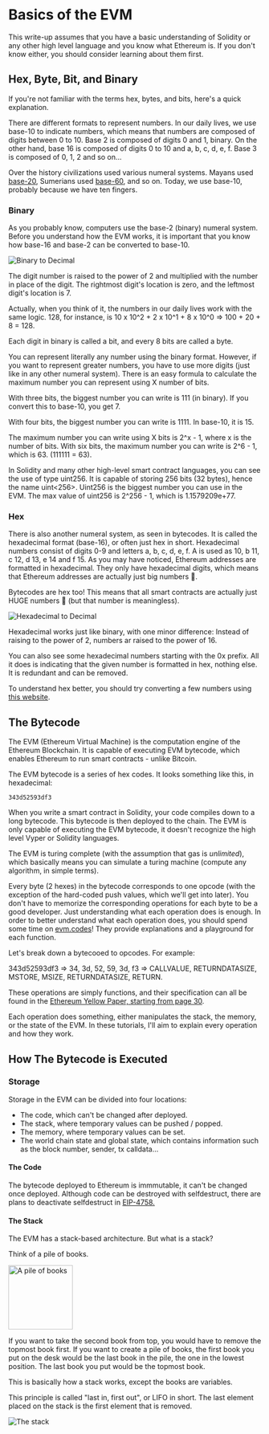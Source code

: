 # Basics of the EVM

This write-up assumes that you have a basic understanding of Solidity or any other high level language and you know what Ethereum is. If you don't know either, you should consider learning about them first.

## Hex, Byte, Bit, and Binary

If you're not familiar with the terms hex, bytes, and bits, here's a quick explanation.

There are different formats to represent numbers. In our daily lives, we use base-10 to indicate numbers, which means that numbers are composed of digits between 0 to 10. Base 2 is composed of digits 0 and 1, binary. On the other hand, base 16 is composed of digits 0 to 10 and a, b, c, d, e, f. Base 3 is composed of 0, 1, 2 and so on...

Over the history civilizations used various numeral systems. Mayans used [base-20](https://en.wikipedia.org/wiki/Maya_numerals), Sumerians used [base-60](https://en.wikipedia.org/wiki/Sexagesimal), and so on. Today, we use base-10, probably because we have ten fingers.

### Binary

As you probably know, computers use the base-2 (binary) numeral system. Before you understand how the EVM works, it is important that you know how base-16 and base-2 can be converted to base-10.

![Binary to Decimal](https://www.w3resource.com/w3r_images/javascript-math-image-exercise-2.svg)

The digit number is raised to the power of 2 and multiplied with the number in place of the digit. The rightmost digit's location is zero, and the leftmost digit's location is 7.

Actually, when you think of it, the numbers in our daily lives work with the same logic. 128, for instance, is 10 x 10^2 + 2 x 10^1 + 8 x 10^0 => 100 + 20 + 8 = 128.

Each digit in binary is called a bit, and every 8 bits are called a byte.

You can represent literally any number using the binary format. However, if you want to represent greater numbers, you have to use more digits (just like in any other numeral system). There is an easy formula to calculate the maximum number you can represent using X number of bits.

With three bits, the biggest number you can write is 111 (in binary). If you convert this to base-10, you get 7.

With four bits, the biggest number you can write is 1111. In base-10, it is 15.

The maximum number you can write using X bits is 2^x - 1, where x is the number of bits. With six bits, the maximum number you can write is 2^6 - 1, which is 63. (111111 = 63).

In Solidity and many other high-level smart contract languages, you can see the use of type uint256. It is capable of storing 256 bits (32 bytes), hence the name uint<256>. Uint256 is the biggest number you can use in the EVM. The max value of uint256 is 2^256 - 1, which is 1.1579209e+77.

### Hex

There is also another numeral system, as seen in bytecodes. It is called the hexadecimal format (base-16), or often just hex in short. Hexadecimal numbers consist of digits 0-9 and letters a, b, c, d, e, f. A is used as 10, b 11, c 12, d 13, e 14 and f 15. As you may have noticed, Ethereum addresses are formatted in hexadecimal. They only have hexadecimal digits, which means that Ethereum addresses are actually just big numbers 🤯.

Bytecodes are hex too! This means that all smart contracts are actually just HUGE numbers 🤯 (but that number is meaningless).

![Hexadecimal to Decimal](https://media.geeksforgeeks.org/wp-content/uploads/hexaTodeci.png)

Hexadecimal works just like binary, with one minor difference: Instead of raising to the power of 2, numbers ar raised to the power of 16.

You can also see some hexadecimal numbers starting with the 0x prefix. All it does is indicating that the given number is formatted in hex, nothing else. It is redundant and can be removed.

To understand hex better, you should try converting a few numbers using [this website](https://www.rapidtables.com/convert/number/hex-to-decimal.html).

## The Bytecode

The EVM (Ethereum Virtual Machine) is the computation engine of the Ethereum Blockchain. It is capable of executing EVM bytecode, which enables Ethereum to run smart contracts - unlike Bitcoin.

The EVM bytecode is a series of hex codes. It looks something like this, in hexadecimal:

```bytecode
343d52593df3
```

When you write a smart contract in Solidity, your code compiles down to a long bytecode. This bytecode is then deployed to the chain. The EVM is only capable of executing the EVM bytecode, it doesn't recognize the high level Vyper or Solidity languages.

The EVM is turing complete (with the assumption that gas is *unlimited*), which basically means you can simulate a turing machine (compute any algorithm, in simple terms).

Every byte (2 hexes) in the bytecode corresponds to one opcode (with the exception of the hard-coded push values, which we'll get into later). You don't have to memorize the corresponding operations for each byte to be a good developer. Just understanding what each operation does is enough. In order to better understand what each operation does, you should spend some time on [evm.codes](https://www.evm.codes/)! They provide explanations and a playground for each function.

Let's break down a bytecooed to opcodes. For example:

343d52593df3 => 34, 3d, 52, 59, 3d, f3 => CALLVALUE, RETURNDATASIZE, MSTORE, MSIZE, RETURNDATASIZE, RETURN.

These operations are simply functions, and their specification can all be found in the [Ethereum Yellow Paper, starting from page 30](https://ethereum.github.io/yellowpaper/paper.pdf).

Each operation does something, either manipulates the stack, the memory, or the state of the EVM. In these tutorials, I'll aim to explain every operation and how they work.

## How The Bytecode is Executed

### Storage

Storage in the EVM can be divided into four locations:

- The code, which can't be changed after deployed.
- The stack, where temporary values can be pushed / popped.
- The memory, where temporary values can be set.
- The world chain state and global state, which contains information such as the block number, sender, tx calldata...

#### The Code

The bytecode deployed to Ethereum is immmutable, it can't be changed once deployed. Although code can be destroyed with selfdestruct, there are plans to deactivate selfdestruct in [EIP-4758.](https://eips.ethereum.org/EIPS/eip-4758)

#### The Stack

The EVM has a stack-based architecture. But what is a stack?

Think of a pile of books.

<img src="https://media.wired.com/photos/5be4cd03db23f3775e466767/master/pass/books-521812297.jpg" alt="A pile of books" width="128" height="128">

If you want to take the second book from top, you would have to remove the topmost book first.
If you want to create a pile of books, the first book you put on the desk would be the last book in the pile, the one in the lowest position. The last book you put would be the topmost book.

This is basically how a stack works, except the books are variables.

This principle is called "last in, first out", or LIFO in short. The last element placed on the stack is the first element that is removed.

![The stack](https://cdn.programiz.com/sites/tutorial2program/files/stack.png)
